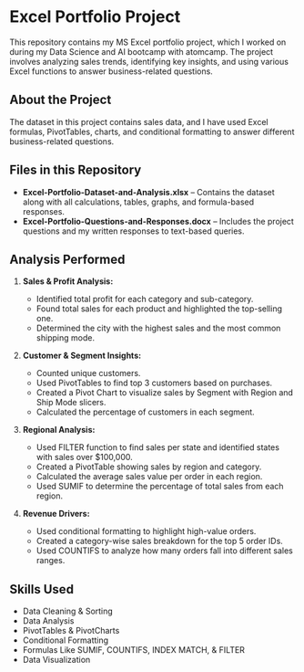 # Excel Portfolio Project

This repository contains my MS Excel portfolio project, which I worked on during my Data Science and AI bootcamp with atomcamp. The project involves analyzing sales trends, identifying key insights, and using various Excel functions to answer business-related questions.

## About the Project
The dataset in this project contains sales data, and I have used Excel formulas, PivotTables, charts, and conditional formatting to answer different business-related questions.

## Files in this Repository
- **Excel-Portfolio-Dataset-and-Analysis.xlsx** – Contains the dataset along with all calculations, tables, graphs, and formula-based responses.
- **Excel-Portfolio-Questions-and-Responses.docx** – Includes the project questions and my written responses to text-based queries.

## Analysis Performed
1. **Sales & Profit Analysis:**
   - Identified total profit for each category and sub-category.
   - Found total sales for each product and highlighted the top-selling one.
   - Determined the city with the highest sales and the most common shipping mode.

2. **Customer & Segment Insights:**
   - Counted unique customers.
   - Used PivotTables to find top 3 customers based on purchases.
   - Created a Pivot Chart to visualize sales by Segment with Region and Ship Mode slicers.
   - Calculated the percentage of customers in each segment.

3. **Regional Analysis:**
   - Used FILTER function to find sales per state and identified states with sales over $100,000.
   - Created a PivotTable showing sales by region and category.
   - Calculated the average sales value per order in each region.
   - Used SUMIF to determine the percentage of total sales from each region.

4. **Revenue Drivers:**
   - Used conditional formatting to highlight high-value orders.
   - Created a category-wise sales breakdown for the top 5 order IDs.
   - Used COUNTIFS to analyze how many orders fall into different sales ranges.

## Skills Used
- Data Cleaning & Sorting
- Data Analysis
- PivotTables & PivotCharts
- Conditional Formatting
- Formulas Like SUMIF, COUNTIFS, INDEX MATCH, & FILTER
- Data Visualization
